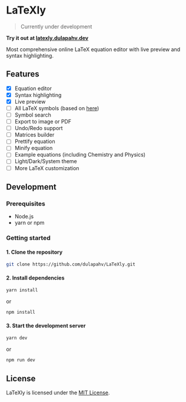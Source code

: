 # LaTeXly

> Currently under development

**Try it out at [latexly.dulapahv.dev](https://latexly.dulapahv.dev)**

Most comprehensive online LaTeX equation editor with live preview and syntax highlighting.

## Features

- [x] Equation editor
- [x] Syntax highlighting
- [x] Live preview
- [ ] All LaTeX symbols (based on [here](https://www.math.uci.edu/~xiangwen/pdf/LaTeX-Math-Symbols.pdf))
- [ ] Symbol search
- [ ] Export to image or PDF
- [ ] Undo/Redo support
- [ ] Matrices builder
- [ ] Prettify equation
- [ ] Minify equation
- [ ] Example equations (including Chemistry and Physics)
- [ ] Light/Dark/System theme
- [ ] More LaTeX customization

## Development

### Prerequisites

- Node.js
- yarn or npm

### Getting started

#### 1. Clone the repository

```bash
git clone https://github.com/dulapahv/LaTeXly.git
```

#### 2. Install dependencies

```bash
yarn install
```

or

```bash
npm install
```

#### 3. Start the development server

```bash
yarn dev
```

or

```bash
npm run dev
```

## License

LaTeXly is licensed under the [MIT License](LICENSE).
